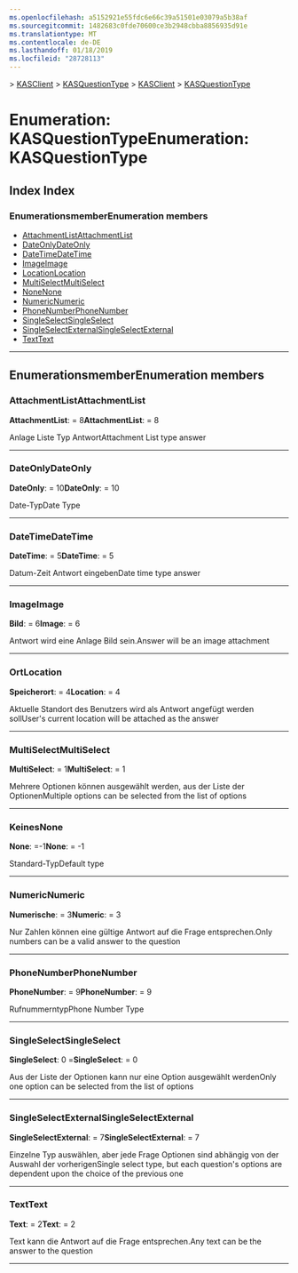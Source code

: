 ```yaml
---
ms.openlocfilehash: a5152921e55fdc6e66c39a51501e03079a5b38af
ms.sourcegitcommit: 1482683c0fde70600ce3b2948cbba8856935d91e
ms.translationtype: MT
ms.contentlocale: de-DE
ms.lasthandoff: 01/18/2019
ms.locfileid: "28728113"
---
```

<span data-ttu-id="68e7e-101">[](../README.md) > [KASClient](../modules/kasclient.md) > [KASQuestionType](../enums/kasclient.kasquestiontype.md)</span><span class="sxs-lookup"><span data-stu-id="68e7e-101">[](../README.md) > [KASClient](../modules/kasclient.md) > [KASQuestionType](../enums/kasclient.kasquestiontype.md)</span></span>

# <a name="enumeration-kasquestiontype"></a><span data-ttu-id="68e7e-102">Enumeration: KASQuestionType</span><span class="sxs-lookup"><span data-stu-id="68e7e-102">Enumeration: KASQuestionType</span></span>

## <a name="index"></a><span data-ttu-id="68e7e-103">Index </span><span class="sxs-lookup"><span data-stu-id="68e7e-103">Index</span></span>

### <a name="enumeration-members"></a><span data-ttu-id="68e7e-104">Enumerationsmember</span><span class="sxs-lookup"><span data-stu-id="68e7e-104">Enumeration members</span></span>

* [<span data-ttu-id="68e7e-105">AttachmentList</span><span class="sxs-lookup"><span data-stu-id="68e7e-105">AttachmentList</span></span>](kasclient.kasquestiontype.md#attachmentlist)
* [<span data-ttu-id="68e7e-106">DateOnly</span><span class="sxs-lookup"><span data-stu-id="68e7e-106">DateOnly</span></span>](kasclient.kasquestiontype.md#dateonly)
* [<span data-ttu-id="68e7e-107">DateTime</span><span class="sxs-lookup"><span data-stu-id="68e7e-107">DateTime</span></span>](kasclient.kasquestiontype.md#datetime)
* [<span data-ttu-id="68e7e-108">Image</span><span class="sxs-lookup"><span data-stu-id="68e7e-108">Image</span></span>](kasclient.kasquestiontype.md#image)
* [<span data-ttu-id="68e7e-109">Location</span><span class="sxs-lookup"><span data-stu-id="68e7e-109">Location</span></span>](kasclient.kasquestiontype.md#location)
* [<span data-ttu-id="68e7e-110">MultiSelect</span><span class="sxs-lookup"><span data-stu-id="68e7e-110">MultiSelect</span></span>](kasclient.kasquestiontype.md#multiselect)
* [<span data-ttu-id="68e7e-111">None</span><span class="sxs-lookup"><span data-stu-id="68e7e-111">None</span></span>](kasclient.kasquestiontype.md#none)
* [<span data-ttu-id="68e7e-112">Numeric</span><span class="sxs-lookup"><span data-stu-id="68e7e-112">Numeric</span></span>](kasclient.kasquestiontype.md#numeric)
* [<span data-ttu-id="68e7e-113">PhoneNumber</span><span class="sxs-lookup"><span data-stu-id="68e7e-113">PhoneNumber</span></span>](kasclient.kasquestiontype.md#phonenumber)
* [<span data-ttu-id="68e7e-114">SingleSelect</span><span class="sxs-lookup"><span data-stu-id="68e7e-114">SingleSelect</span></span>](kasclient.kasquestiontype.md#singleselect)
* [<span data-ttu-id="68e7e-115">SingleSelectExternal</span><span class="sxs-lookup"><span data-stu-id="68e7e-115">SingleSelectExternal</span></span>](kasclient.kasquestiontype.md#singleselectexternal)
* [<span data-ttu-id="68e7e-116">Text</span><span class="sxs-lookup"><span data-stu-id="68e7e-116">Text</span></span>](kasclient.kasquestiontype.md#text)

---

## <a name="enumeration-members"></a><span data-ttu-id="68e7e-117">Enumerationsmember</span><span class="sxs-lookup"><span data-stu-id="68e7e-117">Enumeration members</span></span>

<a id="attachmentlist"></a>

###  <a name="attachmentlist"></a><span data-ttu-id="68e7e-118">AttachmentList</span><span class="sxs-lookup"><span data-stu-id="68e7e-118">AttachmentList</span></span>

<span data-ttu-id="68e7e-119">**AttachmentList**: = 8</span><span class="sxs-lookup"><span data-stu-id="68e7e-119">**AttachmentList**:  = 8</span></span>

<span data-ttu-id="68e7e-120">Anlage Liste Typ Antwort</span><span class="sxs-lookup"><span data-stu-id="68e7e-120">Attachment List type answer</span></span>

___

<a id="dateonly"></a>

###  <a name="dateonly"></a><span data-ttu-id="68e7e-121">DateOnly</span><span class="sxs-lookup"><span data-stu-id="68e7e-121">DateOnly</span></span>

<span data-ttu-id="68e7e-122">**DateOnly**: = 10</span><span class="sxs-lookup"><span data-stu-id="68e7e-122">**DateOnly**:  = 10</span></span>

<span data-ttu-id="68e7e-123">Date-Typ</span><span class="sxs-lookup"><span data-stu-id="68e7e-123">Date Type</span></span>

___

<a id="datetime"></a>

###  <a name="datetime"></a><span data-ttu-id="68e7e-124">DateTime</span><span class="sxs-lookup"><span data-stu-id="68e7e-124">DateTime</span></span>

<span data-ttu-id="68e7e-125">**DateTime**: = 5</span><span class="sxs-lookup"><span data-stu-id="68e7e-125">**DateTime**:  = 5</span></span>

<span data-ttu-id="68e7e-126">Datum-Zeit Antwort eingeben</span><span class="sxs-lookup"><span data-stu-id="68e7e-126">Date time type answer</span></span>

___

<a id="image"></a>

###  <a name="image"></a><span data-ttu-id="68e7e-127">Image</span><span class="sxs-lookup"><span data-stu-id="68e7e-127">Image</span></span>

<span data-ttu-id="68e7e-128">**Bild**: = 6</span><span class="sxs-lookup"><span data-stu-id="68e7e-128">**Image**:  = 6</span></span>

<span data-ttu-id="68e7e-129">Antwort wird eine Anlage Bild sein.</span><span class="sxs-lookup"><span data-stu-id="68e7e-129">Answer will be an image attachment</span></span>

___

<a id="location"></a>

###  <a name="location"></a><span data-ttu-id="68e7e-130">Ort</span><span class="sxs-lookup"><span data-stu-id="68e7e-130">Location</span></span>

<span data-ttu-id="68e7e-131">**Speicherort**: = 4</span><span class="sxs-lookup"><span data-stu-id="68e7e-131">**Location**:  = 4</span></span>

<span data-ttu-id="68e7e-132">Aktuelle Standort des Benutzers wird als Antwort angefügt werden soll</span><span class="sxs-lookup"><span data-stu-id="68e7e-132">User's current location will be attached as the answer</span></span>

___

<a id="multiselect"></a>

###  <a name="multiselect"></a><span data-ttu-id="68e7e-133">MultiSelect</span><span class="sxs-lookup"><span data-stu-id="68e7e-133">MultiSelect</span></span>

<span data-ttu-id="68e7e-134">**MultiSelect**: = 1</span><span class="sxs-lookup"><span data-stu-id="68e7e-134">**MultiSelect**:  = 1</span></span>

<span data-ttu-id="68e7e-135">Mehrere Optionen können ausgewählt werden, aus der Liste der Optionen</span><span class="sxs-lookup"><span data-stu-id="68e7e-135">Multiple options can be selected from the list of options</span></span>

___

<a id="none"></a>

###  <a name="none"></a><span data-ttu-id="68e7e-136">Keines</span><span class="sxs-lookup"><span data-stu-id="68e7e-136">None</span></span>

<span data-ttu-id="68e7e-137">**None**: =-1</span><span class="sxs-lookup"><span data-stu-id="68e7e-137">**None**:  =  -1</span></span>

<span data-ttu-id="68e7e-138">Standard-Typ</span><span class="sxs-lookup"><span data-stu-id="68e7e-138">Default type</span></span>

___

<a id="numeric"></a>

###  <a name="numeric"></a><span data-ttu-id="68e7e-139">Numeric</span><span class="sxs-lookup"><span data-stu-id="68e7e-139">Numeric</span></span>

<span data-ttu-id="68e7e-140">**Numerische**: = 3</span><span class="sxs-lookup"><span data-stu-id="68e7e-140">**Numeric**:  = 3</span></span>

<span data-ttu-id="68e7e-141">Nur Zahlen können eine gültige Antwort auf die Frage entsprechen.</span><span class="sxs-lookup"><span data-stu-id="68e7e-141">Only numbers can be a valid answer to the question</span></span>

___

<a id="phonenumber"></a>

###  <a name="phonenumber"></a><span data-ttu-id="68e7e-142">PhoneNumber</span><span class="sxs-lookup"><span data-stu-id="68e7e-142">PhoneNumber</span></span>

<span data-ttu-id="68e7e-143">**PhoneNumber**: = 9</span><span class="sxs-lookup"><span data-stu-id="68e7e-143">**PhoneNumber**:  = 9</span></span>

<span data-ttu-id="68e7e-144">Rufnummerntyp</span><span class="sxs-lookup"><span data-stu-id="68e7e-144">Phone Number Type</span></span>

___

<a id="singleselect"></a>

###  <a name="singleselect"></a><span data-ttu-id="68e7e-145">SingleSelect</span><span class="sxs-lookup"><span data-stu-id="68e7e-145">SingleSelect</span></span>

<span data-ttu-id="68e7e-146">**SingleSelect**: 0 =</span><span class="sxs-lookup"><span data-stu-id="68e7e-146">**SingleSelect**:  = 0</span></span>

<span data-ttu-id="68e7e-147">Aus der Liste der Optionen kann nur eine Option ausgewählt werden</span><span class="sxs-lookup"><span data-stu-id="68e7e-147">Only one option can be selected from the list of options</span></span>

___

<a id="singleselectexternal"></a>

###  <a name="singleselectexternal"></a><span data-ttu-id="68e7e-148">SingleSelectExternal</span><span class="sxs-lookup"><span data-stu-id="68e7e-148">SingleSelectExternal</span></span>

<span data-ttu-id="68e7e-149">**SingleSelectExternal**: = 7</span><span class="sxs-lookup"><span data-stu-id="68e7e-149">**SingleSelectExternal**:  = 7</span></span>

<span data-ttu-id="68e7e-150">Einzelne Typ auswählen, aber jede Frage Optionen sind abhängig von der Auswahl der vorherigen</span><span class="sxs-lookup"><span data-stu-id="68e7e-150">Single select type, but each question's options are dependent upon the choice of the previous one</span></span>

___

<a id="text"></a>

###  <a name="text"></a><span data-ttu-id="68e7e-151">Text</span><span class="sxs-lookup"><span data-stu-id="68e7e-151">Text</span></span>

<span data-ttu-id="68e7e-152">**Text**: = 2</span><span class="sxs-lookup"><span data-stu-id="68e7e-152">**Text**:  = 2</span></span>

<span data-ttu-id="68e7e-153">Text kann die Antwort auf die Frage entsprechen.</span><span class="sxs-lookup"><span data-stu-id="68e7e-153">Any text can be the answer to the question</span></span>

___

